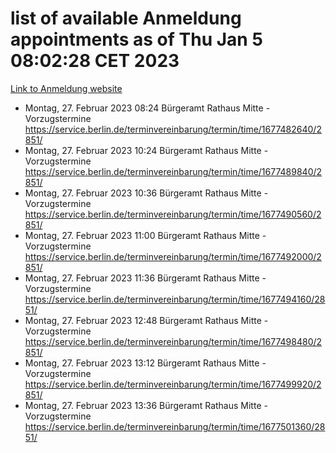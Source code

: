 # list of available Anmeldung appointments as of Thu Jan  5 08:02:28 CET 2023
[Link to Anmeldung website](https://service.berlin.de/terminvereinbarung/termin/tag.php?termin=0&anliegen[]=120686&dienstleisterlist=122210,122217,327316,122219,327312,122227,327314,122231,327346,122243,327348,122252,329742,122260,329745,122262,329748,122254,329751,122271,327278,122273,327274,122277,327276,330436,122280,327294,122282,327290,122284,327292,327539,122291,327270,122285,327266,122286,327264,122296,327268,150230,329760,122301,327282,122297,327286,122294,327284,122312,329763,122314,329775,122304,327330,122311,327334,122309,327332,122281,327352,122279,329772,122276,327324,122274,327326,122267,329766,122246,327318,122251,327320,122257,327322,122208,327298,122226,327300,121362,121364&herkunft=http%3A%2F%2Fservice.berlin.de%2Fdienstleistung%2F120686%2F)
- Montag, 27. Februar 2023 08:24 Bürgeramt Rathaus Mitte - Vorzugstermine https://service.berlin.de/terminvereinbarung/termin/time/1677482640/2851/
- Montag, 27. Februar 2023 10:24 Bürgeramt Rathaus Mitte - Vorzugstermine https://service.berlin.de/terminvereinbarung/termin/time/1677489840/2851/
- Montag, 27. Februar 2023 10:36 Bürgeramt Rathaus Mitte - Vorzugstermine https://service.berlin.de/terminvereinbarung/termin/time/1677490560/2851/
- Montag, 27. Februar 2023 11:00 Bürgeramt Rathaus Mitte - Vorzugstermine https://service.berlin.de/terminvereinbarung/termin/time/1677492000/2851/
- Montag, 27. Februar 2023 11:36 Bürgeramt Rathaus Mitte - Vorzugstermine https://service.berlin.de/terminvereinbarung/termin/time/1677494160/2851/
- Montag, 27. Februar 2023 12:48 Bürgeramt Rathaus Mitte - Vorzugstermine https://service.berlin.de/terminvereinbarung/termin/time/1677498480/2851/
- Montag, 27. Februar 2023 13:12 Bürgeramt Rathaus Mitte - Vorzugstermine https://service.berlin.de/terminvereinbarung/termin/time/1677499920/2851/
- Montag, 27. Februar 2023 13:36 Bürgeramt Rathaus Mitte - Vorzugstermine https://service.berlin.de/terminvereinbarung/termin/time/1677501360/2851/
